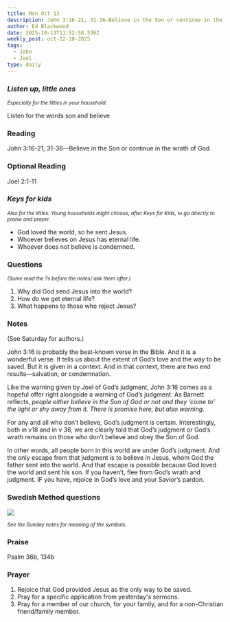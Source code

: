 ```yaml
---
title: Mon Oct 13
description: John 3:16-21, 31-36—Believe in the Son or continue in the wrath of God
author: Ed Blackwood
date: 2025-10-13T11:52:58.536Z
weekly_post: oct-12-18-2025
tags:
  - John
  - Joel
type: daily
---
```

### *Listen up, little ones*

<div><small><i>Especially for the littles in your household.</i></small></div>

Listen for the words son and believe

### Reading

John 3:16-21, 31-36—Believe in the Son or continue in the wrath of God

### Optional Reading

Joel 2:1-11

### *Keys for kids*

<div><small><i>Also for the littles. Young households might choose, after Keys for Kids, to go directly to praise and prayer.</i></small></div>

* God loved the world, so he sent Jesus.
* Whoever believes on Jesus has eternal life.
* Whoever does not believe is condemned.

### Questions

<div><small><i>(Some read the ?s before the notes/ ask them after.)</i></small></div>

1. Why did God send Jesus into the world?
2. How do we get eternal life?
3. What happens to those who reject Jesus?

### Notes

(See Saturday for authors.)	

John 3:16 is probably the best-known verse in the Bible. And it is a wonderful verse. It tells us about the extent of God’s love and the way to be saved. But it is given in a context. And in that context, there are two end results—salvation, or condemnation. 

Like the warning given by Joel of God’s judgment, John 3:16 comes as a hopeful offer right alongside a warning of God’s judgment. As Barnett reflects, *people either believe in the Son of God or not and they ‘come to’ the light or shy away from it. There is promise here, but also warning.*

For any and all who don’t believe, God’s judgment is certain. Interestingly, both in v18 and in v 36, we are clearly told that God’s judgment or God’s wrath remains on those who don’t believe and obey the Son of God. 

In other words, all people born in this world are under God’s judgment. And the only escape from that judgment is to believe in Jesus, whom God the father sent into the world. And that escape is possible because God loved the world and sent his son. If you haven’t, flee from God’s wrath and judgment. IF you have, rejoice in God’s love and your Savior’s pardon.

### Swedish Method questions

![](/static/img/family_worship_study_ed-swedish_questions.png)

<div><small><i>See the Sunday notes for meaning of the symbols.</i></small></div>

### Praise

P﻿salm 36b, 134b

### Prayer

1. Rejoice that God provided Jesus as the only way to be saved.
2. Pray for a specific application from yesterday's sermons.
3. Pray for a member of our church, for your family, and for a non-Christian friend/family member.